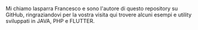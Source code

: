 Mi chiamo Iasparra Francesco e sono l'autore di questo repository su GitHub, ringraziandovi per la vostra visita qui trovere alcuni esempi e utility sviluppati in JAVA, PHP e FLUTTER. 
